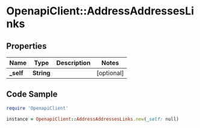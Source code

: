 # OpenapiClient::AddressAddressesLinks

## Properties

Name | Type | Description | Notes
------------ | ------------- | ------------- | -------------
**_self** | **String** |  | [optional] 

## Code Sample

```ruby
require 'OpenapiClient'

instance = OpenapiClient::AddressAddressesLinks.new(_self: null)
```


